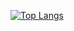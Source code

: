 [![Top Langs](https://github-readme-stats.vercel.app/api/top-langs/?username=RaynorDev&layout=pie)](https://github.com/RaynorDev/github-readme-stats)
